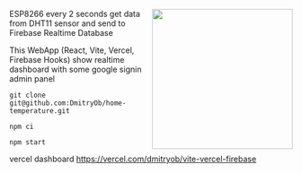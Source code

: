 <a href="url"><img src="https://user-images.githubusercontent.com/29695979/218335790-5ea5b1f8-2ec5-4bd1-aefc-9432f749ede9.jpg" width="250" align="right">
</a>
ESP8266 every 2 seconds get data from DHT11 sensor and send to Firebase Realtime Database

This WebApp (React, Vite, Vercel, Firebase Hooks) show realtime dashboard with some google signin admin panel

```
git clone git@github.com:DmitryOb/home-temperature.git
```
```
npm ci
```
```
npm start
```
vercel dashboard https://vercel.com/dmitryob/vite-vercel-firebase
